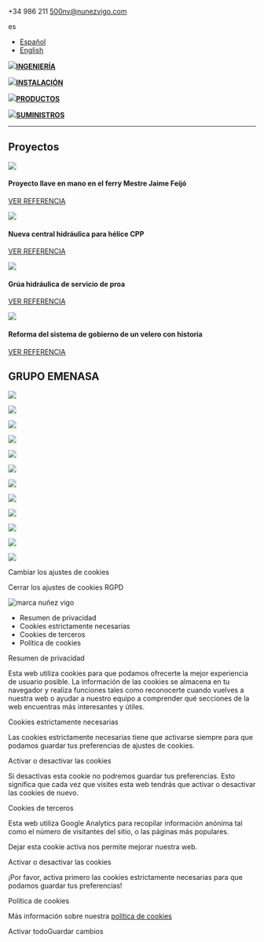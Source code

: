 +34 986 211 500nv@nunezvigo.com

es

- [Español](https://www.nunezvigo.com/)
- [English](https://www.nunezvigo.com/en/home/)

[![](https://www.nunezvigo.com/)**INGENIERÍA**](https://www.nunezvigo.com/ingenieria/)

[![](https://www.nunezvigo.com/)**INSTALACIÓN**](https://www.nunezvigo.com/instalacion/)

[![](https://www.nunezvigo.com/)**PRODUCTOS**](https://www.nunezvigo.com/productos/)

[![](https://www.nunezvigo.com/)**SUMINISTROS**](https://www.nunezvigo.com/suministros/)

* * *

## Proyectos

![](https://www.nunezvigo.com/wp-content/uploads/2020/06/ferrymestrefeijo.jpg)

#### Proyecto llave en mano en el ferry Mestre Jaime Feijó

[VER REFERENCIA](https://www.nunezvigo.com/proyecto-llave-en-mano-ferry-mestre-jaime-feijo/)

![](https://www.nunezvigo.com/wp-content/uploads/2020/05/Central-hidraulica-nunez-vigo-buque-Juan-Pablo-II.jpg)

#### Nueva central hidráulica para hélice CPP

[VER REFERENCIA](https://www.nunezvigo.com/central-hidraulica-para-helice-cpp/)

![](https://www.nunezvigo.com/wp-content/uploads/2019/09/grua-servicio-de-proa-3.png)

#### Grúa hidráulica de servicio de proa

[VER REFERENCIA](https://www.nunezvigo.com/grua-de-servicio-de-proa/)

![](https://www.nunezvigo.com/wp-content/uploads/2020/06/Velero-Xarifa.jpg)

#### Reforma del sistema de gobierno de un velero con historia

[VER REFERENCIA](https://www.nunezvigo.com/reforma-sistema-gobierno-velero-xarifa/)

## GRUPO EMENASA

[![](https://www.nunezvigo.com/wp-content/uploads/2019/09/marca-emenasa-eia.png)](https://emenasa-eia.com/)

[![](https://www.nunezvigo.com/wp-content/uploads/2019/09/marca-emenasa.png)](https://emenasa.com/)

[![](https://www.nunezvigo.com/wp-content/uploads/2019/09/marca-mainsolutions.png)](https://www.mainsolutions.es/)

[![](https://www.nunezvigo.com/wp-content/uploads/2019/09/marca-enaradio.png)](https://enaradio.es/)

[![](https://www.nunezvigo.com/wp-content/uploads/2019/09/marca-garcia.png)](http://garciacostas.com/)

[![](https://www.nunezvigo.com/wp-content/uploads/2019/09/marca-mecanasa.png)](http://www.mecanasa.es/)

[![](https://www.nunezvigo.com/wp-content/uploads/2019/09/marca-vicus-1.png)](https://vicusdt.com/)

[![](https://www.nunezvigo.com/wp-content/uploads/2019/09/marca-hga.png)](http://www.hga.es/)

[![](https://www.nunezvigo.com/wp-content/uploads/2019/09/marca-balino.png)](https://www.xn--balio-rta.es/)

[![](https://www.nunezvigo.com/wp-content/uploads/2019/09/marca-fundivisa.png)](https://www.fundivisa-propellers.es/)

[![](https://www.nunezvigo.com/wp-content/uploads/2019/09/marca-progener-1.png)](https://www.progener.es/)

[![](https://www.nunezvigo.com/wp-content/uploads/2019/09/marca-nunez.png)](https://www.nunezvigo.com/)

Cambiar los ajustes de cookies

Cerrar los ajustes de cookies RGPD

![marca nuñez vigo](https://www.nunezvigo.com/wp-content/uploads/2019/09/marca-nunez.png)

- Resumen de privacidad
- Cookies estrictamente necesarias
- Cookies de terceros
- Política de cookies

Resumen de privacidad

Esta web utiliza cookies para que podamos ofrecerte la mejor experiencia de usuario posible. La información de las cookies se almacena en tu navegador y realiza funciones tales como reconocerte cuando vuelves a nuestra web o ayudar a nuestro equipo a comprender qué secciones de la web encuentras más interesantes y útiles.

Cookies estrictamente necesarias

Las cookies estrictamente necesarias tiene que activarse siempre para que podamos guardar tus preferencias de ajustes de cookies.

Activar o desactivar las cookies

Si desactivas esta cookie no podremos guardar tus preferencias. Esto significa que cada vez que visites esta web tendrás que activar o desactivar las cookies de nuevo.

Cookies de terceros

Esta web utiliza Google Analytics para recopilar información anónima tal como el número de visitantes del sitio, o las páginas más populares.

Dejar esta cookie activa nos permite mejorar nuestra web.

Activar o desactivar las cookies

¡Por favor, activa primero las cookies estrictamente necesarias para que podamos guardar tus preferencias!

Política de cookies

Más información sobre nuestra [política de cookies](https://www.nunezvigo.com/politica-de-cookies/)

Activar todoGuardar cambios